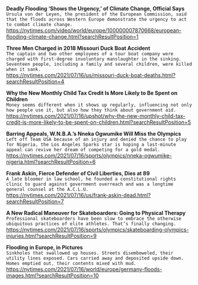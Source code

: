**Deadly Flooding ‘Shows the Urgency,’ of Climate Change, Official Says**\
`Ursula von der Leyen, the president of the European Commission, said that the floods across Western Europe demonstrate the urgency to act to combat climate change.`\
https://nytimes.com/video/world/europe/100000007870668/european-flooding-climate-change.html?searchResultPosition=1

**Three Men Charged in 2018 Missouri Duck Boat Accident**\
`The captain and two other employees of a tour boat company were charged with first-degree involuntary manslaughter in the sinking. Seventeen people, including a family and several children, were killed when it sank.`\
https://nytimes.com/2021/07/16/us/missouri-duck-boat-deaths.html?searchResultPosition=4

**Why the New Monthly Child Tax Credit Is More Likely to Be Spent on Children**\
`Money seems different when it shows up regularly, influencing not only how people use it, but also how they think about government aid.`\
https://nytimes.com/2021/07/16/upshot/why-the-new-monthly-child-tax-credit-is-more-likely-to-be-spent-on-children.html?searchResultPosition=5

**Barring Appeals, W.N.B.A.’s Nneka Ogwumike Will Miss the Olympics**\
`Left off Team USA because of an injury and denied the chance to play for Nigeria, the Los Angeles Sparks star is hoping a last-minute appeal can revive her dream of competing for a gold medal.`\
https://nytimes.com/2021/07/16/sports/olympics/nneka-ogwumike-nigeria.html?searchResultPosition=6

**Frank Askin, Fierce Defender of Civil Liberties, Dies at 89**\
`A late bloomer in law school, he founded a constitutional rights clinic to guard against government overreach and was a longtime general counsel at the A.C.L.U.`\
https://nytimes.com/2021/07/16/us/frank-askin-dead.html?searchResultPosition=7

**A New Radical Maneuver for Skateboarders: Going to Physical Therapy**\
`Professional skateboarders have been slow to embrace the otherwise ubiquitous practices of elite athletes. That’s finally changing.`\
https://nytimes.com/2021/07/16/sports/olympics/skateboarding-olympics-injuries.html?searchResultPosition=9

**Flooding in Europe, in Pictures**\
`Sinkholes that swallowed up houses. Streets disemboweled, their utility lines exposed. Cars carried away and deposited upside down. Homes emptied out, their contents mixed with mud.`\
https://nytimes.com/2021/07/16/world/europe/germany-floods-images.html?searchResultPosition=10

